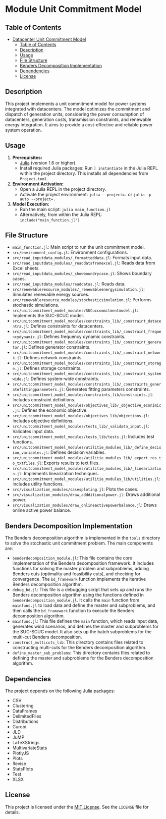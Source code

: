 # Module Unit Commitment Model

## Table of Contents

- [Datacenter Unit Commitment Model](#datacenter-unit-commitment-model)
  - [Table of Contents](#table-of-contents)
  - [Description](#description)
  - [Usage](#usage)
  - [File Structure](#file-structure)
  - [Benders Decomposition Implementation](#benders-decomposition-implementation)
  - [Dependencies](#dependencies)
  - [License](#license)

## Description

This project implements a unit commitment model for power systems integrated with datacenters. The model optimizes the commitment and dispatch of generation units, considering the power consumption of datacenters, generation costs, transmission constraints, and renewable energy integration. It aims to provide a cost-effective and reliable power system operation.

## Usage

1.  **Prerequisites:**
    *   [Julia](https://julialang.org/downloads/) (version 1.6 or higher).
    *   Install required Julia packages: Run `] instantiate` in the Julia REPL within the project directory. This installs all dependencies from `Project.toml`.
2.  **Environment Activation:**
    *   Open a Julia REPL in the project directory.
    *   Activate the project environment: `julia --project=.` or `julia -p auto --project=.`
3.  **Model Execution:**
    *   Run the main script: `julia main_function.jl`
    *   Alternatively, from within the Julia REPL: `include("main_function.jl")`

## File Structure

*   `main_function.jl`: Main script to run the unit commitment model.
*   `src/environment_config.jl`: Environment configurations.
*   `src/read_inputdata_modules/_formatteddata.jl`: Formats input data.
*   `src/read_inputdata_modules/_readdatafromexcel.jl`: Reads data from Excel sheets.
*   `src/read_inputdata_modules/_showboundrycase.jl`: Shows boundary cases.
*   `src/read_inputdata_modules/readdatas.jl`: Reads data.
*   `src/renewableresource_modules/_renewableenergysimulation.jl`: Simulates renewable energy sources.
*   `src/renewableresource_modules/stochasticsimulation.jl`: Performs stochastic simulations.
*   `src/unitcommitment_model_modules/SUCuccommitmentmodel.jl`: Implements the SUC-SCUC model.
*   `src/unitcommitment_model_modules/constraints_lib/_constraint_datacentra.jl`: Defines constraints for datacenters.
*   `src/unitcommitment_model_modules/constraints_lib/_constraint_frequencydynamic.jl`: Defines frequency dynamic constraints.
*   `src/unitcommitment_model_modules/constraints_lib/_constraint_generator.jl`: Defines generator constraints.
*   `src/unitcommitment_model_modules/constraints_lib/_constraint_network.jl`: Defines network constraints.
*   `src/unitcommitment_model_modules/constraints_lib/_constraint_storage.jl`: Defines storage constraints.
*   `src/unitcommitment_model_modules/constraints_lib/_constraint_systemwide.jl`: Defines system-wide constraints.
*   `src/unitcommitment_model_modules/constraints_lib/_constraints_generatefittingparameters.jl`: Generates fitting parameters constraints.
*   `src/unitcommitment_model_modules/constraints_lib/constraints.jl`: Includes constraint definitions.
*   `src/unitcommitment_model_modules/objectives_lib/_objective_econimic.jl`: Defines the economic objective.
*   `src/unitcommitment_model_modules/objectives_lib/objections.jl`: Includes objective definitions.
*   `src/unitcommitment_model_modules/tests_lib/_validata_input.jl`: Validates input data.
*   `src/unitcommitment_model_modules/tests_lib/tests.jl`: Includes test functions.
*   `src/unitcommitment_model_modules/utilitie_modules_lib/_define_decision_variables.jl`: Defines decision variables.
*   `src/unitcommitment_model_modules/utilitie_modules_lib/_export_res_to_txtfiles.jl`: Exports results to text files.
*   `src/unitcommitment_model_modules/utilitie_modules_lib/_linearization.jl`: Implements linearization techniques.
*   `src/unitcommitment_model_modules/utilitie_modules_lib/utilities.jl`: Includes utility functions.
*   `src/visualization_modules/casesploting.jl`: Plots the cases.
*   `src/visualization_modules/draw_addditionalpower.jl`: Draws additional power.
*   `src/visualization_modules/draw_onlineactivepowerbalance.jl`: Draws online active power balance.

## Benders Decomposition Implementation

The Benders decomposition algorithm is implemented in the `tools` directory to solve the stochastic unit commitment problem. The main components are:

*   `benderdecomposition_module.jl`: This file contains the core implementation of the Benders decomposition framework. It includes functions for solving the master problem and subproblems, adding Benders cuts (optimality and feasibility cuts), and checking for convergence. The `bd_framework` function implements the iterative Benders decomposition algorithm.
*   `debug_bd.jl`: This file is a debugging script that sets up and runs the Benders decomposition algorithm using the functions defined in `benderdecomposition_module.jl`. It calls the `main` function from `mainfunc.jl` to load data and define the master and subproblems, and then calls the `bd_framework` function to execute the Benders decomposition algorithm.
*   `mainfunc.jl`: This file defines the `main` function, which reads input data, generates wind scenarios, and defines the master and subproblems for the SUC-SCUC model. It also sets up the batch subproblems for the multi-cut Benders decomposition.
*   `construct_multicuts_lib`: This directory contains files related to constructing multi-cuts for the Benders decomposition algorithm.
*   `define_master_sub_problems`: This directory contains files related to defining the master and subproblems for the Benders decomposition algorithm.

## Dependencies

The project depends on the following Julia packages:

*   CSV
*   Clustering
*   DataFrames
*   DelimitedFiles
*   Distributions
*   Gurobi
*   JLD
*   JuMP
*   LaTeXStrings
*   MultivariateStats
*   PlotlyJS
*   Plots
*   Revise
*   StatsPlots
*   Test
*   XLSX

## License

This project is licensed under the [MIT License](LICENSE). See the `LICENSE` file for details.
